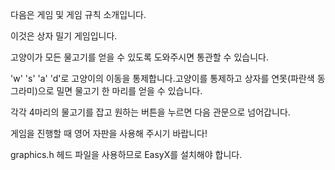 다음은 게임 및 게임 규칙 소개입니다.

이것은 상자 밀기 게임입니다.

고양이가 모든 물고기를 얻을 수 있도록 도와주시면 통관할 수 있습니다.

'w' 's' 'a' 'd'로 고양이의 이동을 통제합니다.고양이를 통제하고 상자를 연못(파란색 동그라미)으로 밀면 물고기 한 마리를 얻을 수 있습니다.

각각 4마리의 물고기를 잡고 원하는 버튼을 누르면 다음 관문으로 넘어갑니다.

게임을 진행할 때 영어 자판을 사용해 주시기 바랍니다!

graphics.h 헤드 파일을 사용하므로 EasyX를 설치해야 합니다.
